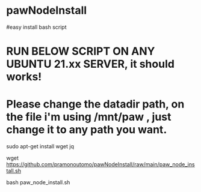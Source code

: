 # pawNodeInstall
#easy install bash script
# RUN BELOW SCRIPT ON ANY UBUNTU 21.xx SERVER, it should works!
# Please change the datadir path, on the file i'm using /mnt/paw , just change it to any path you want.

  sudo apt-get install wget jq
  
  wget https://github.com/pramonoutomo/pawNodeInstall/raw/main/paw_node_install.sh

  bash paw_node_install.sh
